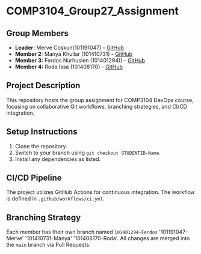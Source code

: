 # COMP3104_Group27_Assignment
## Group Members
- **Leader:** Merve Coskun(101191047) - [GitHub](https://github.com/ardacmerve)
- **Member 2:** Manya Khullar (101410731) - [GitHub](https://github.com/ManyaKhullar)
- **Member 3:** Ferdos Nurhusien (101401294)) - [GitHub](https://github.com/Feduyaz)
- **Member 4:** Roda Issa (101408170) - [GitHub](https://github.com/Roda152)

## Project Description
This repository hosts the group assignment for COMP3104 DevOps course, focusing on
collaborative Git workflows, branching strategies, and CI/CD integration.
## Setup Instructions
1. Clone the repository.
2. Switch to your branch using `git checkout STUDENTID-Name`.
3. Install any dependencies as listed.
## CI/CD Pipeline
The project utilizes GitHub Actions for continuous integration. The workflow is defined
in `.github/workflows/ci.yml`.
## Branching Strategy
Each member has their own branch named `101401294-Ferdos` '101191047-Merve' '101410731-Manya' '101408170-Roda'. All changes are
merged into the `main` branch via Pull Requests.